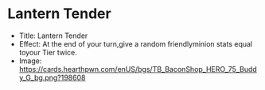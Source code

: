 # Lantern Tender
- Title:  Lantern Tender
- Effect:  At the end of your turn,give a random friendlyminion stats equal toyour Tier twice.
- Image:  https://cards.hearthpwn.com/enUS/bgs/TB_BaconShop_HERO_75_Buddy_G_bg.png?198608
